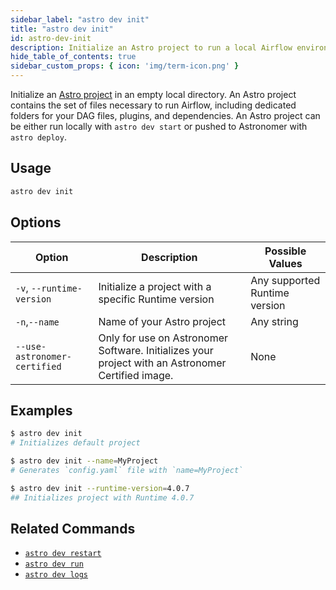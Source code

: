```yaml
---
sidebar_label: "astro dev init"
title: "astro dev init"
id: astro-dev-init
description: Initialize an Astro project to run a local Airflow environment.
hide_table_of_contents: true
sidebar_custom_props: { icon: 'img/term-icon.png' }
---
```


Initialize an [Astro project](cli/develop-project.md#create-an-astro-project) in an empty local directory. An Astro project contains the set of files necessary to run Airflow, including dedicated folders for your DAG files, plugins, and dependencies. An Astro project can be either run locally with `astro dev start` or pushed to Astronomer with `astro deploy`.

## Usage

```sh
astro dev init
```

## Options

| Option                       | Description                                                                                       | Possible Values               |
| ---------------------------- | ------------------------------------------------------------------------------------------------- | ----------------------------- |
| `-v`, `--runtime-version`    | Initialize a project with a specific Runtime version                                              | Any supported Runtime version |
| `-n`,`--name`                | Name of your Astro project                                                                        | Any string                    |
| `--use-astronomer-certified` | Only for use on Astronomer Software. Initializes your project with an Astronomer Certified image. | None                          |

## Examples

```sh
$ astro dev init
# Initializes default project

$ astro dev init --name=MyProject
# Generates `config.yaml` file with `name=MyProject`

$ astro dev init --runtime-version=4.0.7
## Initializes project with Runtime 4.0.7
```

## Related Commands

- [`astro dev restart`](cli/astro-dev-restart.md)
- [`astro dev run`](cli/astro-dev-run.md)
- [`astro dev logs`](cli/astro-dev-logs.md)
